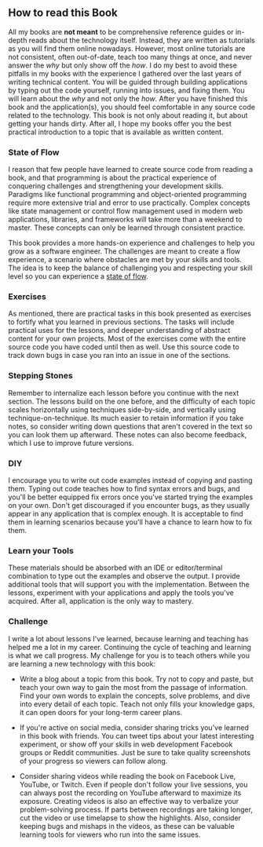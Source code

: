 ## How to read this Book

All my books are **not meant** to be comprehensive reference guides or in-depth reads about the technology itself. Instead, they are written as tutorials as you will find them online nowadays. However, most online tutorials are not consistent, often out-of-date, teach too many things at once, and never answer the *why* but only show off the *how*. I do my best to avoid these pitfalls in my books with the experience I gathered over the last years of writing technical content. You will be guided through building applications by typing out the code yourself, running into issues, and fixing them. You will learn about the *why* and not only the *how*. After you have finished this book and the application(s), you should feel comfortable in any source code related to the technology. This book is not only about reading it, but about getting your hands dirty. After all, I hope my books offer you the best practical introduction to a topic that is available as written content.

### State of Flow

I reason that few people have learned to create source code from reading a book, and that programming is about the practical experience of conquering challenges and strengthening your development skills. Paradigms like functional programming and object-oriented programming require more extensive trial and error to use practically. Complex concepts like state management or control flow management used in modern web applications, libraries, and frameworks will take more than a weekend to master. These concepts can only be learned through consistent practice.

This book provides a more hands-on experience and challenges to help you grow as a software engineer. The challenges are meant to create a flow experience, a scenario where obstacles are met by your skills and tools. The idea is to keep the balance of challenging you and respecting your skill level so you can experience a [state of flow](https://www.robinwieruch.de/lessons-learned-deep-work-flow/).

### Exercises

As mentioned, there are practical tasks in this book presented as exercises to fortify what you learned in previous sections. The tasks will include practical uses for the lessons, and deeper understanding of abstract content for your own projects. Most of the exercises come with the entire source code you have coded until then as well. Use this source code to track down bugs in case you ran into an issue in one of the sections.

### Stepping Stones

Remember to internalize each lesson before you continue with the next section. The lessons build on the one before, and the difficulty of each topic scales horizontally using techniques side-by-side, and vertically using technique-on-technique. Its much easier to retain information if you take notes, so consider writing down questions that aren't covered in the text so you can look them up afterward. These notes can also become feedback, which I use to improve future versions.

### DIY

I encourage you to write out code examples instead of copying and pasting them. Typing out code teaches how to find syntax errors and bugs, and you'll be better equipped fix errors once you've started trying the examples on your own. Don't get discouraged if you encounter bugs, as they usually appear in any application that is complex enough. It is acceptable to find them in learning scenarios because you'll have a chance to learn how to fix them.

### Learn your Tools

These materials should be absorbed with an IDE or editor/terminal combination to type out the examples and observe the output. I provide additional tools that will support you with the implementation. Between the lessons, experiment with your applications and apply the tools you've acquired. After all, application is the only way to mastery.

### Challenge

I write a lot about lessons I've learned, because learning and teaching has helped me a lot in my career. Continuing the cycle of teaching and learning is what we call progress. My challenge for you is to teach others while you are learning a new technology with this book:

* Write a blog about a topic from this book. Try not to copy and paste, but teach your own way to gain the most from the passage of information. Find your own words to explain the concepts, solve problems, and dive into every detail of each topic. Teach not only fills your knowledge gaps, it can open doors for your long-term career plans.

* If you're active on social media, consider sharing tricks you've learned in this book with friends. You can tweet tips about your latest interesting experiment, or show off your skills in web development Facebook groups or Reddit communities. Just be sure to take quality screenshots of your progress so viewers can follow along.

* Consider sharing videos while reading the book on Facebook Live, YouTube, or Twitch. Even if people don't follow your live sessions, you can always post the recording on YouTube afterward to maximize its exposure. Creating videos is also an effective way to verbalize your problem-solving process. If parts between recordings are taking longer, cut the video or use timelapse to show the highlights. Also, consider keeping bugs and mishaps in the videos, as these can be valuable learning tools for viewers who run into the same issues.
